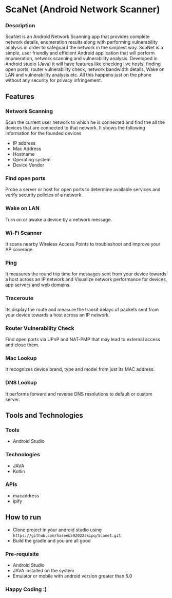 # ScaNet (Android Network Scanner)


### Description

ScaNet is an Android Network Scanning app that provides complete network details, enumeration results along with performing vulnerability analysis in order to safeguard the network in the simplest way. ScaNet is a simple, user friendly and efficient Android application that will perform enumeration, network scanning and vulnerability analysis. Developed in Android studio (Java) it will have features like checking live hosts, finding open ports, router vulnerability check, network bandwidth details, Wake on LAN and vulnerability analysis etc. All this happens just on the phone without any security for privacy infringement. 

## Features 

###	Network Scanning
Scan the current user network to which he is connected and find the all the devices that are connected to that network. It shows the following information for the founded devices
-	IP address
-	Mac Address
-	Hostname
-	Operating system
-	Device Vendor
###	Find open ports
Probe a server or host for open ports to determine available services and verify security policies of a network.
###	Wake on LAN
Turn on or awake a device by a network message.
###	Wi-Fi Scanner
It scans nearby Wireless Access Points to troubleshoot and improve your AP coverage.
###	Ping
It measures the round trip time for messages sent from your device towards a host across an IP network and Visualize network performance for devices, app servers and web domains.
###	Traceroute
Its display the route and measure the transit delays of packets sent from your device towards a host across an IP network.
###	Router Vulnerability Check
Find open ports via UPnP and NAT-PMP that may lead to external access and close them.
###	Mac Lookup
It recognizes device brand, type and model from just its MAC address.
###	DNS Lookup
It performs forward and reverse DNS resolutions to default or custom server.

## Tools and Technologies 

### Tools
- Android Studio

### Technologies
- JAVA
- Kotlin

### APIs
- macaddress
- ipify

## How to run

- Clone project in your android studio using `https://github.com/haseeb592022skipq/Scanet.git`
- Build the gradle and you are all good

### Pre-requisite

- Android Studio
- JAVA installed on the system
- Emulator or mobile with android version greater than 5.0

### Happy Coding :)
